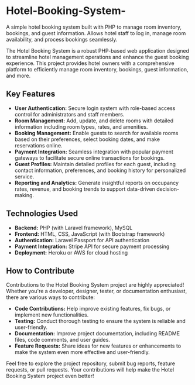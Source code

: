 # Hotel-Booking-System-
A simple hotel booking system built with PHP to manage room inventory, bookings, and guest information. Allows hotel staff to log in, manage room availability, and process bookings seamlessly.


The Hotel Booking System is a robust PHP-based web application designed to streamline hotel management operations and enhance the guest booking experience. This project provides hotel owners with a comprehensive platform to efficiently manage room inventory, bookings, guest information, and more.

## Key Features

- **User Authentication:** Secure login system with role-based access control for administrators and staff members.
- **Room Management:** Add, update, and delete rooms with detailed information including room types, rates, and amenities.
- **Booking Management:** Enable guests to search for available rooms based on their preferences, select booking dates, and make reservations online.
- **Payment Integration:** Seamless integration with popular payment gateways to facilitate secure online transactions for bookings.
- **Guest Profiles:** Maintain detailed profiles for each guest, including contact information, preferences, and booking history for personalized service.
- **Reporting and Analytics:** Generate insightful reports on occupancy rates, revenue, and booking trends to support data-driven decision-making.

## Technologies Used

- **Backend:** PHP (with Laravel framework), MySQL
- **Frontend:** HTML, CSS, JavaScript (with Bootstrap framework)
- **Authentication:** Laravel Passport for API authentication
- **Payment Integration:** Stripe API for secure payment processing
- **Deployment:** Heroku or AWS for cloud hosting

## How to Contribute

Contributions to the Hotel Booking System project are highly appreciated! Whether you're a developer, designer, tester, or documentation enthusiast, there are various ways to contribute:

- **Code Contributions:** Help improve existing features, fix bugs, or implement new functionalities.
- **Testing:** Conduct thorough testing to ensure the system is reliable and user-friendly.
- **Documentation:** Improve project documentation, including README files, code comments, and user guides.
- **Feature Requests:** Share ideas for new features or enhancements to make the system even more effective and user-friendly.

Feel free to explore the project repository, submit bug reports, feature requests, or pull requests. Your contributions will help make the Hotel Booking System project even better!
